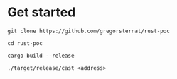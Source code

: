 # Get started

```
git clone https://github.com/gregorsternat/rust-poc
```
```
cd rust-poc
```
```
cargo build --release
```
```
./target/release/cast <address>
```